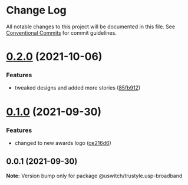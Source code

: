# Change Log

All notable changes to this project will be documented in this file.
See [Conventional Commits](https://conventionalcommits.org) for commit guidelines.

# [0.2.0](https://github.com/uswitch/trustyle/compare/@uswitch/trustyle.usp-broadband@0.1.0...@uswitch/trustyle.usp-broadband@0.2.0) (2021-10-06)


### Features

* tweaked designs and added more stories ([85fb912](https://github.com/uswitch/trustyle/commit/85fb912))





# [0.1.0](https://github.com/uswitch/trustyle/compare/@uswitch/trustyle.usp-broadband@0.0.1...@uswitch/trustyle.usp-broadband@0.1.0) (2021-09-30)


### Features

* changed to new awards logo ([ce216d6](https://github.com/uswitch/trustyle/commit/ce216d6))





## 0.0.1 (2021-09-30)

**Note:** Version bump only for package @uswitch/trustyle.usp-broadband
